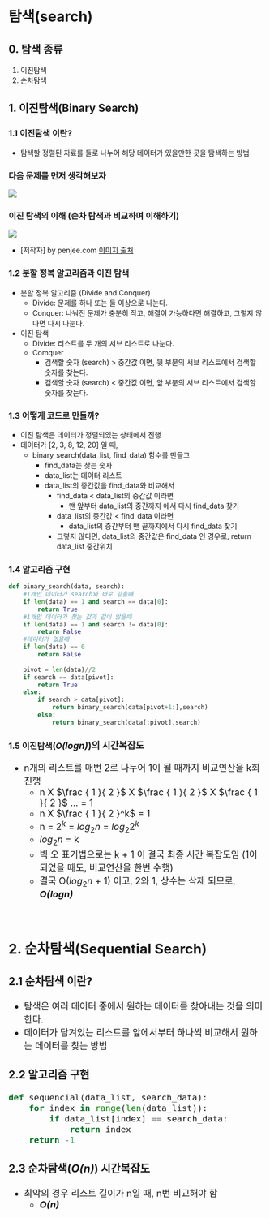 # 탐색(search)


## 0. 탐색 종류

1. 이진탐색
2. 순차탐색


## 1. 이진탐색(Binary Search)

### 1.1 이진탐색 이란?

* 탐색할 정렬된 자료를 둘로 나누어 해당 데이터가 있을만한 곳을 탐색하는 방법

### 다음 문제를 먼저 생각해보자
<img src="https://www.fun-coding.org/00_Images/binarysearch.png" />

### 이진 탐색의 이해 (순차 탐색과 비교하며 이해하기)

<img src="https://www.mathwarehouse.com/programming/images/binary-vs-linear-search/binary-and-linear-search-animations.gif">

* [저작자] by penjee.com [이미지 출처](https://blog.penjee.com/binary-vs-linear-search-animated-gifs)

### 1.2 분할 정복 알고리즘과 이진 탐색

- 분할 정복 알고리즘 (Divide and Conquer)
  - Divide: 문제를 하나 또는 둘 이상으로 나눈다.
  - Conquer: 나눠진 문제가 충분히 작고, 해결이 가능하다면 해결하고, 그렇지 않다면 다시 나눈다.
- 이진 탐색
  - Divide: 리스트를 두 개의 서브 리스트로 나눈다.
  - Comquer
    - 검색할 숫자 (search) > 중간값 이면, 뒷 부분의 서브 리스트에서 검색할 숫자를 찾는다.
    - 검색할 숫자 (search) < 중간값 이면, 앞 부분의 서브 리스트에서 검색할 숫자를 찾는다.  

### 1.3 어떻게 코드로 만들까?

* 이진 탐색은 데이터가 정렬되있는 상태에서 진행
* 데이터가 [2, 3, 8, 12, 20] 일 때,
  - binary_search(data_list, find_data) 함수를 만들고
    - find_data는 찾는 숫자
    - data_list는 데이터 리스트
    - data_list의 중간값을 find_data와 비교해서
      - find_data < data_list의 중간값 이라면
        - 맨 앞부터 data_list의 중간까지 에서 다시 find_data 찾기
      - data_list의 중간값 < find_data 이라면
        - data_list의 중간부터 맨 끝까지에서 다시 find_data 찾기
      - 그렇지 않다면, data_list의 중간값은 find_data 인 경우로, return data_list 중간위치


### 1.4 알고리즘 구현

```python
def binary_search(data, search):
    #1개인 데이터가 search와 바로 같을때
    if len(data) == 1 and search == data[0]:
        return True
    #1개인 데이터가 찾는 값과 같이 않을때
    if len(data) == 1 and search != data[0]:
        return False
    #데이터가 없을때
    if len(data) == 0
        return False
    
    pivot = len(data)//2
    if search == data[pivot]:
        return True
    else:
        if search > data[pivot]:
            return binary_search(data[pivot+1:],search)
        else:
            return binary_search(data[:pivot],search)
```

### 1.5 이진탐색(***O(<font size=4em>$log n$<font size=4em>)***)의 시간복잡도

* n개의 리스트를 매번 2로 나누어 1이 될 때까지 비교연산을 k회 진행
    - <font size=4em>n X $\frac { 1 }{ 2 }$ X $\frac { 1 }{ 2 }$ X $\frac { 1 }{ 2 }$ ... = 1</font>
    - <font size=4em>n X $\frac { 1 }{ 2 }^k$ = 1</font>
    - <font size=4em>n = $2^k$ = $log_2 n$ = $log_2 2^k$</font>
    - <font size=4em>$log_2 n$ = k</font>
    - 빅 오 표기법으로는 k + 1 이 결국 최종 시간 복잡도임 (1이 되었을 때도, 비교연산을 한번 수행)
    - <font size=4em>결국 O($log_2 n$ + 1) 이고, 2와 1, 상수는 삭제 되므로, ***O($log n$)***<font size=4em>

<br>

## 2. 순차탐색(Sequential Search)

### 2.1 순차탐색 이란?

* 탐색은 여러 데이터 중에서 원하는 데이터를 찾아내는 것을 의미한다.
* 데이터가 담겨있는 리스트를 앞에서부터 하나씩 비교해서 원하는 데이터를 찾는 방법

### 2.2 알고리즘 구현

```python
def sequencial(data_list, search_data):
    for index in range(len(data_list)):
        if data_list[index] == search_data:
            return index
    return -1
```

### 2.3 순차탐색(***O(n)***) 시간복잡도

* 최악의 경우 리스트 길이가 n일 때, n번 비교해야 함
  - ***O(n)***